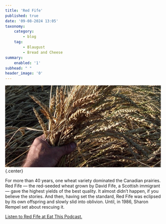 ```yaml
---
title: 'Red Fife'
published: true
date: '09-08-2024 13:05'
taxonomy:
    category:
        - blog
    tag:
        - Blaugust
        - Bread and Cheese
summary:
    enabled: '1'
subhead: " "
header_image: '0'
---
```


![A hand holds a bunch of wheat stalks, with ears, of the variety Red Fife.](odb-09-image.jpg){.center}

For more than 40 years, one wheat variety dominated the Canadian prairies. Red Fife — the red-seeded wheat grown by David Fife, a Scottish immigrant — gave the highest yields of the best quality. It almost didn’t happen, if you believe the stories. And then, having set the standard, Red Fife was eclipsed by its own offspring and slowly slid into oblivion. Until, in 1986, Sharon Rempel set about rescuing it.

<a href="https://www.eatthispodcast.com/our-daily-bread-09/" rel=canonical>Listen to Red Fife at Eat This Podcast.</a>
